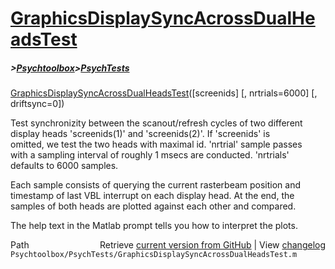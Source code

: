 # [GraphicsDisplaySyncAcrossDualHeadsTest](GraphicsDisplaySyncAcrossDualHeadsTest)
##### >[Psychtoolbox](Psychtoolbox)>[PsychTests](PsychTests)

[GraphicsDisplaySyncAcrossDualHeadsTest](GraphicsDisplaySyncAcrossDualHeadsTest)([screenids] [, nrtrials=6000] [, driftsync=0])  
  
Test synchronizity between the scanout/refresh cycles of two different  
display heads 'screenids(1)' and 'screenids(2)'. If 'screenids' is  
omitted, we test the two heads with maximal id. 'nrtrial' sample passes  
with a sampling interval of roughly 1 msecs are conducted. 'nrtrials'  
defaults to 6000 samples.  
  
Each sample consists of querying the current rasterbeam position and  
timestamp of last VBL interrupt on each display head. At the end, the  
samples of both heads are plotted against each other and compared.  
  
The help text in the Matlab prompt tells you how to interpret the plots.  




<div class="code_header" style="text-align:right;">
  <span style="float:left;">Path&nbsp;&nbsp;</span> <span class="counter">Retrieve <a href=
  "https://raw.github.com/Psychtoolbox-3/Psychtoolbox-3/beta/Psychtoolbox/PsychTests/GraphicsDisplaySyncAcrossDualHeadsTest.m">current version from GitHub</a> | View <a href=
  "https://github.com/Psychtoolbox-3/Psychtoolbox-3/commits/beta/Psychtoolbox/PsychTests/GraphicsDisplaySyncAcrossDualHeadsTest.m">changelog</a></span>
</div>
<div class="code">
  <code>Psychtoolbox/PsychTests/GraphicsDisplaySyncAcrossDualHeadsTest.m</code>
</div>

